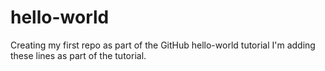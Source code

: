 # hello-world
Creating my first repo as part of the GitHub hello-world tutorial
I'm adding these lines as part of the tutorial.
